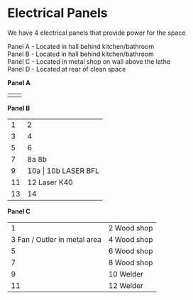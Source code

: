 # Electrical Panels

We have 4 electrical panels that provide power for the space

Panel A - Located in hall behind kitchen/bathroom  
Panel B - Located in hall behind kitchen/bathroom  
Panel C - Located in metal shop on wall above the lathe  
Panel D - Located at rear of clean space



**Panel A**

|  |  |
| :--- | :--- |
|  |  |

**Panel B** 

|  |  |
| :--- | :--- |
| 1 | 2 |
| 3 | 4 |
| 5 | 6 |
| 7 | 8a                                               8b |
| 9 | 10a                        \| 10b    LASER BFL |
| 11                   | 12 Laser K40 |
| 13 | 14 |

**Panel C**

|  |  |
| :--- | :--- |
| 1 | 2 Wood shop  |
| 3 Fan / Outler in metal area | 4 Wood shop |
| 5 | 6 Wood shop |
| 7 | 8 Wood shop |
| 9 | 10 Welder |
| 11 | 12 Welder |




